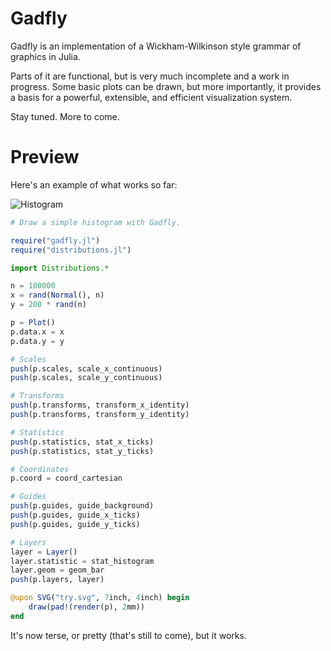 # Gadfly

Gadfly is an implementation of a Wickham-Wilkinson style grammar of graphics in
Julia.

Parts of it are functional, but is very much incomplete and a work in progress.
Some basic plots can be drawn, but more importantly, it provides a basis for a
powerful, extensible, and efficient visualization system.

Stay tuned. More to come.

# Preview

Here's an example of what works so far:

![Histogram](http://dcjones.github.com/gadfly/histogram_example.svg)

```julia
# Draw a simple histogram with Gadfly.

require("gadfly.jl")
require("distributions.jl")

import Distributions.*

n = 100000
x = rand(Normal(), n)
y = 200 * rand(n)

p = Plot()
p.data.x = x
p.data.y = y

# Scales
push(p.scales, scale_x_continuous)
push(p.scales, scale_y_continuous)

# Transforms
push(p.transforms, transform_x_identity)
push(p.transforms, transform_y_identity)

# Statistics
push(p.statistics, stat_x_ticks)
push(p.statistics, stat_y_ticks)

# Coordinates
p.coord = coord_cartesian

# Guides
push(p.guides, guide_background)
push(p.guides, guide_x_ticks)
push(p.guides, guide_y_ticks)

# Layers
layer = Layer()
layer.statistic = stat_histogram
layer.geom = geom_bar
push(p.layers, layer)

@upon SVG("try.svg", 7inch, 4inch) begin
    draw(pad!(render(p), 2mm))
end

```


It's now terse, or pretty (that's still to come), but it works.


